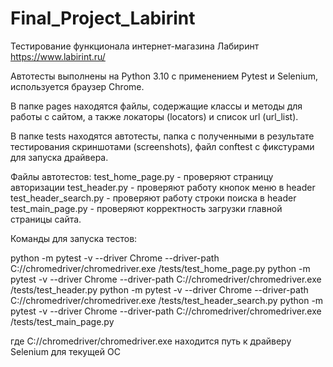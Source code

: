 # Final_Project_Labirint
Тестирование функционала интернет-магазина Лабиринт https://www.labirint.ru/

Автотесты выполнены на Python 3.10 с применением Pytest и Selenium, используется браузер Chrome.

В папке pages находятся файлы, содержащие классы и методы для работы с сайтом, а также локаторы (locators) и список url (url_list).

В папке tests находятся автотесты, папка с полученными в результате тестирования скриншотами (screenshots), файл conftest с фикстурами для запуска драйвера.

Файлы автотестов:
test_home_page.py - проверяют страницу авторизации
test_header.py - проверяют работу кнопок меню в header
test_header_search.py - проверяют работу строки поиска в header
test_main_page.py - проверяют корректность загрузки главной страницы сайта.

Команды для запуска тестов:

python -m pytest -v --driver Chrome --driver-path C://chromedriver/chromedriver.exe /tests/test_home_page.py
python -m pytest -v --driver Chrome --driver-path C://chromedriver/chromedriver.exe /tests/test_header.py
python -m pytest -v --driver Chrome --driver-path C://chromedriver/chromedriver.exe /tests/test_header_search.py
python -m pytest -v --driver Chrome --driver-path C://chromedriver/chromedriver.exe /tests/test_main_page.py

где C://chromedriver/chromedriver.exe находится путь к драйверу Selenium для текущей ОС
